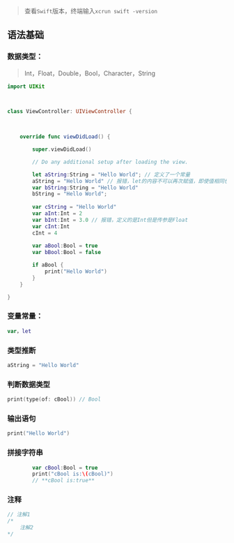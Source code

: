 > 查看`Swift`版本，终端输入`xcrun swift -version`

## 语法基础
### 数据类型：
> Int，Float，Double，Bool，Character，String

```swift
import UIKit

  

class ViewController: UIViewController {

  

    override func viewDidLoad() {

        super.viewDidLoad()

        // Do any additional setup after loading the view.

        let aString:String = "Hello World"; // 定义了一个常量
        aString = "Hello World" // 报错，let的内容不可以再次赋值，即使值相同也不行
        var bString:String = "Hello World"
        bString = "Hello World";
        
        var cString = "Hello World"
        var aInt:Int = 2
        var bInt:Int = 3.0 // 报错，定义的是Int但是传参是Float
        var cInt:Int
        cInt = 4
        
		var aBool:Bool = true
        var bBool:Bool = false

        if aBool {
            print("Hello World")
        }
    }

}
```
### 变量常量：
```swift
var，let
```
### 类型推断
```swift
aString = "Hello World"
```

### 判断数据类型
```swift
print(type(of: cBool)) // Bool
```
### 输出语句
```swift
print("Hello World")
```
### 拼接字符串
```swift
        var cBool:Bool = true
        print("cBool is:\(cBool)")
        // **cBool is:true**
```
### 注释
```swift
// 注解1
/*
	注解2
*/
```